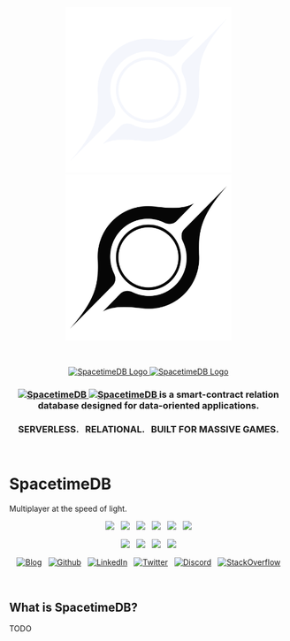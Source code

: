 <p align="center">
    <a href="https://spacetimedb.com#gh-dark-mode-only" target="_blank">
	<img width="300" src="./images/dark/logo.svg" alt="SpacetimeDB Logo">
    </a>
    <a href="https://spacetimedb.com#gh-light-mode-only" target="_blank">
	<img width="300" src="./images/light/logo.svg" alt="SpacetimeDB Logo">
    </a>
</p>
<br>
<p align="center">
    <a href="https://spacetimedb.com#gh-dark-mode-only" target="_blank">
        <img width="300" src="./img/white/logo.svg" alt="SpacetimeDB Logo">
    </a>
    <a href="https://spacetimedb.com#gh-light-mode-only" target="_blank">
        <img width="300" src="./img/black/logo.svg" alt="SpacetimeDB Logo">
    </a>
</p>

<h3 align="center">
    <a href="https://spacetimedb.com#gh-dark-mode-only" target="_blank">
        <img src="./img/white/text.svg" height="15" alt="SpacetimeDB">
    </a>
    <a href="https://spacetimedb.com#gh-light-mode-only" target="_blank">
        <img src="./img/black/text.svg" height="15" alt="SpacetimeDB">
    </a>
    is a smart-contract relation database designed for data-oriented applications.
</h3>

<h3 align="center">SERVERLESS. &nbsp; RELATIONAL. &nbsp; BUILT FOR MASSIVE GAMES.</h3>

<br>

# SpacetimeDB
Multiplayer at the speed of light.

<p align="center">
    <a href="https://github.com/clockworklabs/spacetimedb"><img src="https://img.shields.io/github/v/release/clockworklabs/spacetimedb?color=%23ff00a0&include_prereleases&label=version&sort=semver&style=flat-square"></a>
    &nbsp;
    <a href="https://github.com/clockworklabs/spacetimedb"><img src="https://img.shields.io/badge/built_with-Rust-dca282.svg?style=flat-square"></a>
    &nbsp;
	<a href="https://github.com/clockworklabs/spacetimedb/actions"><img src="https://img.shields.io/github/actions/workflow/status/surrealdb/surrealdb/ci.yml?style=flat-square&branch=main"></a>
    &nbsp;
    <a href="https://status.spacetimedb.com"><img src="https://img.shields.io/uptimerobot/ratio/7/m784409192-e472ca350bb615372ededed7?label=cloud%20uptime&style=flat-square"></a>
    &nbsp;
    <a href="https://hub.docker.com/repository/docker/clockworklabs/spacetimedb"><img src="https://img.shields.io/docker/pulls/clockworklabs/spacetimedb?style=flat-square"></a>
    &nbsp;
    <a href="https://github.com/spacetimedb/license"><img src="https://img.shields.io/badge/license-BSL_1.1-00bfff.svg?style=flat-square"></a>
</p>

<p align="center">
	<a href="https://spacetimedb.com/discord"><img src="https://img.shields.io/discord/1037340874172014652?label=discord&style=flat-square&color=5a66f6"></a>
	&nbsp;
    <a href="https://twitter.com/spacetimedb"><img src="https://img.shields.io/badge/twitter-follow_us-1d9bf0.svg?style=flat-square"></a>
    &nbsp;
    <a href="https://dev.to/surrealdb"><img src="https://img.shields.io/badge/dev-join_us-86f7b7.svg?style=flat-square"></a>
    &nbsp;
    <a href="https://www.linkedin.com/company/surrealdb/"><img src="https://img.shields.io/badge/linkedin-connect_with_us-0a66c2.svg?style=flat-square"></a>
</p>

<p align="center">
	<a href="https://spacetimedb.com/blog"><img height="25" src="./img/social/blog.svg" alt="Blog"></a>
	&nbsp;
	<a href="https://github.com/clockworklabs/spacetimedb"><img height="25" src="./img/social/github.svg" alt="Github	"></a>
	&nbsp;
    <a href="https://www.linkedin.com/company/clockworklabs/"><img height="25" src="./img/social/linkedin.svg" alt="LinkedIn"></a>
    &nbsp;
    <a href="https://twitter.com/spacetimedb"><img height="25" src="./img/social/twitter.svg" alt="Twitter"></a>
    &nbsp;
    <a href="https://spacetimedb.com/discord"><img height="25" src="./img/social/discord.svg" alt="Discord"></a>
    &nbsp;
    <a href="https://stackoverflow.com/questions/tagged/spacetimedb"><img height="25" src="./img/social/stack-overflow.svg" alt="StackOverflow"></a>
</p>

<br>

<h2>What is SpacetimeDB?</h2>
TODO
